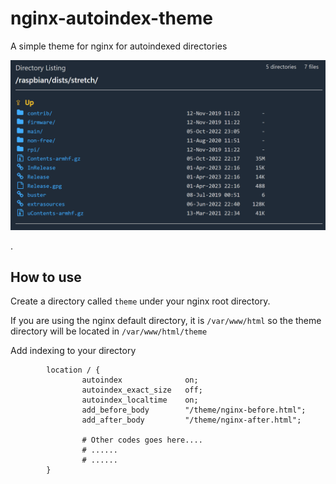# nginx-autoindex-theme
A simple theme for nginx for autoindexed directories

<img src="https://raw.githubusercontent.com/somik123/nginx-autoindex-theme/main/screenshot.png" />

.

## How to use

Create a directory called `theme` under your nginx root directory.

If you are using the nginx default directory, it is `/var/www/html` so the theme directory will be located in `/var/www/html/theme`

Add indexing to your directory
```
        location / {
                autoindex              on;
                autoindex_exact_size   off;
                autoindex_localtime    on;
                add_before_body        "/theme/nginx-before.html";
                add_after_body         "/theme/nginx-after.html";

                # Other codes goes here....
                # ......
                # ......
        }
```
